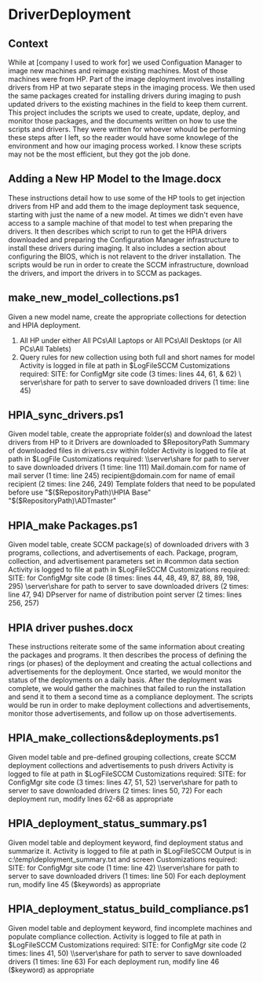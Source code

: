 # DriverDeployment

## Context
While at [company I used to work for] we used Configuation Manager to image new machines and reimage existing machines.  Most of those machines were from HP.  Part of the image deployment involves installing drivers from HP at two separate steps in the imaging process.  We then used the same packages created for installing drivers during imaging to push updated drivers to the existing machines in the field to keep them current.  This project includes the scripts we used to create, update, deploy, and monitor those packages, and the documents written on how to use the scripts and drivers.  They were written for whoever whould be performing these steps after I left, so the reader would have some knowlege of the environment and how our imaging process worked.  I know these scripts may not be the most efficient, but they got the job done.


## Adding a New HP Model to the Image.docx
These instructions detail how to use some of the HP tools to get injection drivers from HP and add them to the image deployment task sequence, starting with just the name of a new model.  At times we didn't even have access to a sample machine of that model to test when preparing the drivers.  It then describes which script to run to get the HPIA drivers downloaded and preparing the Configuration Manager infrastructure to install these drivers during imaging.  It also includes a section about configuring the BIOS, which is not relavent to the driver installation.  The scripts would be run in order to create the SCCM infrastructure, download the drivers, and import the drivers in to SCCM as packages.

## make_new_model_collections.ps1
Given a new model name, create the appropriate collections for detection and HPIA deployment.
1.  All HP <model> under either All PCs\All Laptops or All PCs\All Desktops (or All PCs\All Tablets)
2.  Query rules for new collection using both full and short names for model
Activity is logged in file at path in $LogFileSCCM
Customizations required:
	SITE: for ConfigMgr site code (3 times: lines 44, 61, & 62)
	\\​server\share for path to server to save downloaded drivers (1 time: line 45)

## HPIA_sync_drivers.ps1
Given model table, create the appropriate folder(s) and download the latest drivers from HP to it
Drivers are downloaded to $RepositoryPath
Summary of downloaded files in drivers.csv within folder
Activity is logged to file at path in $LogFile
Customizations required:
	\\​server\share for path to server to save downloaded drivers (1 time: line 111)
	Mail.domain.com for name of mail server (1 time: line 245)
	recipient@​domain.com for name of email recipient (2 times: line 246, 249)
Template folders that need to be populated before use
	"$($RepositoryPath)\HPIA Base"
	"$($RepositoryPath)\ADTmaster"

## HPIA_make Packages.ps1
Given model table, create SCCM package(s) of downloaded drivers with 3 programs, collections, and advertisements of each.
Package, program, collection, and advertisement parameters set in #common data section
Activity is logged to file at path in $LogFileSCCM
Customizations required:
	SITE: for ConfigMgr site code (8 times: lines 44, 48, 49, 87, 88, 89, 198, 295)
	\\​server\share for path to server to save downloaded drivers (2 times: line 47, 94)
	DPserver for name of distribution point server (2 times: lines 256, 257)

## HPIA driver pushes.docx
These instructions reiterate some of the same information about creating the packages and programs.  It then describes the process of defining the rings (or phases) of the deployment and creating the actual collections and advertisements for the deployment.  Once started, we would monitor the status of the deployments on a daily basis.  After the deployment was complete, we would gather the machines that failed to run the installation and send it to them a second time as a compliance deployment.  The scripts would be run in order to make deployment collections and advertisements, monitor those advertisements, and follow up on those advertisements.

## HPIA_make_collections&deployments.ps1
Given model table and pre-defined grouping collections, create SCCM deployment collections and advertisements to push drivers
Activity is logged to file at path in $LogFileSCCM
Customizations required:
	SITE: for ConfigMgr site code (3 times: lines 47, 51, 52)
	\\​server\share for path to server to save downloaded drivers (2 times: lines 50, 72)
	For each deployment run, modify lines 62-68 as appropriate

## HPIA_deployment_status_summary.ps1
Given model table and deployment keyword, find deployment status and summarize it.
Activity is logged to file at path in $LogFileSCCM
Output is in c:\temp\deployment_summary.txt and screen
Customizations required:
	SITE: for ConfigMgr site code (1 time: line 42)
	\\​server\share for path to server to save downloaded drivers (1 times: line 50)
	For each deployment run, modify line 45 ($keywords) as appropriate


## HPIA_deployment_status_build_compliance.ps1
Given model table and deployment keyword, find incomplete machines and populate compliance collection.
Activity is logged to file at path in $LogFileSCCM
Customizations required:
	SITE: for ConfigMgr site code (2 times: lines 41, 50)
	\\​server\share for path to server to save downloaded drivers (1 times: line 63)
	For each deployment run, modify line 46 ($keyword) as appropriate


